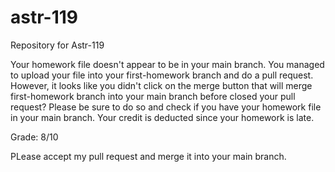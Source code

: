 # astr-119
Repository for Astr-119


Your homework file doesn't appear to be in your main branch. You managed to upload your file into your first-homework branch and do a pull request. However, it looks like you didn't click on the merge button that will merge first-homework branch into your main branch before closed your pull request? Please be sure to do so and check if you have your homework file in your main branch. Your credit is deducted since your homework is late.

Grade: 8/10

PLease accept my pull request and merge it into your main branch.
